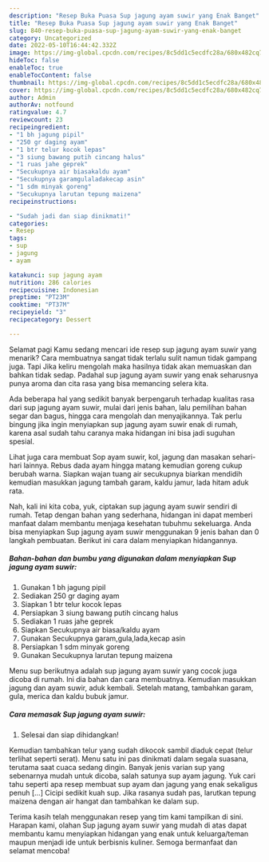```yaml
---
description: "Resep Buka Puasa Sup jagung ayam suwir yang Enak Banget"
title: "Resep Buka Puasa Sup jagung ayam suwir yang Enak Banget"
slug: 840-resep-buka-puasa-sup-jagung-ayam-suwir-yang-enak-banget
category: Uncategorized
date: 2022-05-10T16:44:42.332Z
image: https://img-global.cpcdn.com/recipes/8c5dd1c5ecdfc28a/680x482cq70/sup-jagung-ayam-suwir-foto-resep-utama.jpg
hideToc: false
enableToc: true
enableTocContent: false
thumbnail: https://img-global.cpcdn.com/recipes/8c5dd1c5ecdfc28a/680x482cq70/sup-jagung-ayam-suwir-foto-resep-utama.jpg
cover: https://img-global.cpcdn.com/recipes/8c5dd1c5ecdfc28a/680x482cq70/sup-jagung-ayam-suwir-foto-resep-utama.jpg
author: Admin
authorAv: notfound
ratingvalue: 4.7
reviewcount: 23
recipeingredient:
- "1 bh jagung pipil"
- "250 gr daging ayam"
- "1 btr telur kocok lepas"
- "3 siung bawang putih cincang halus"
- "1 ruas jahe geprek"
- "Secukupnya air biasakaldu ayam"
- "Secukupnya garamgulaladakecap asin"
- "1 sdm minyak goreng"
- "Secukupnya larutan tepung maizena"
recipeinstructions:

- "Sudah jadi dan siap dinikmati!"
categories:
- Resep
tags:
- sup
- jagung
- ayam

katakunci: sup jagung ayam 
nutrition: 286 calories
recipecuisine: Indonesian
preptime: "PT23M"
cooktime: "PT37M"
recipeyield: "3"
recipecategory: Dessert

---
```



Selamat pagi Kamu sedang mencari ide resep sup jagung ayam suwir yang menarik? Cara membuatnya sangat tidak terlalu sulit namun tidak gampang juga. Tapi Jika keliru mengolah maka hasilnya tidak akan memuaskan dan bahkan tidak sedap. Padahal sup jagung ayam suwir yang enak seharusnya punya aroma dan cita rasa yang bisa memancing selera kita.


Ada beberapa hal yang sedikit banyak berpengaruh terhadap kualitas rasa dari sup jagung ayam suwir, mulai dari jenis bahan, lalu pemilihan bahan segar dan bagus, hingga cara mengolah dan menyajikannya. Tak perlu bingung jika ingin menyiapkan sup jagung ayam suwir enak di rumah, karena asal sudah tahu caranya maka hidangan ini bisa jadi suguhan spesial.

Lihat juga cara membuat Sop ayam suwir, kol, jagung dan masakan sehari-hari lainnya. Rebus dada ayam hingga matang kemudian goreng cukup berubah warna. Siapkan wajan tuang air secukupnya biarkan mendidih kemudian masukkan jagung tambah garam, kaldu jamur, lada hitam aduk rata.


Nah, kali ini kita coba, yuk, ciptakan sup jagung ayam suwir sendiri di rumah. Tetap dengan bahan yang sederhana, hidangan ini dapat memberi manfaat dalam membantu menjaga kesehatan tubuhmu sekeluarga. Anda bisa menyiapkan Sup jagung ayam suwir menggunakan 9 jenis bahan dan 0 langkah pembuatan. Berikut ini cara dalam menyiapkan hidangannya.

<!--inarticleads1-->

##### Bahan-bahan dan bumbu yang digunakan dalam menyiapkan Sup jagung ayam suwir:

1. Gunakan 1 bh jagung pipil
1. Sediakan 250 gr daging ayam
1. Siapkan 1 btr telur kocok lepas
1. Persiapkan 3 siung bawang putih cincang halus
1. Sediakan 1 ruas jahe geprek
1. Siapkan Secukupnya air biasa/kaldu ayam
1. Gunakan Secukupnya garam,gula,lada,kecap asin
1. Persiapkan 1 sdm minyak goreng
1. Gunakan Secukupnya larutan tepung maizena


Menu sup berikutnya adalah sup jagung ayam suwir yang cocok juga dicoba di rumah. Ini dia bahan dan cara membuatnya. Kemudian masukkan jagung dan ayam suwir, aduk kembali. Setelah matang, tambahkan garam, gula, merica dan kaldu bubuk jamur. 

<!--inarticleads2-->

##### Cara memasak Sup jagung ayam suwir:


1. Selesai dan siap dihidangkan!

Kemudian tambahkan telur yang sudah dikocok sambil diaduk cepat (telur terlihat seperti serat). Menu satu ini pas dinikmati dalam segala suasana, terutama saat cuaca sedang dingin. Banyak jenis varian sup yang sebenarnya mudah untuk dicoba, salah satunya sup ayam jagung. Yuk cari tahu seperti apa resep membuat sup ayam dan jagung yang enak sekaligus penuh […] Cicipi sedikit kuah sup. Jika rasanya sudah pas, larutkan tepung maizena dengan air hangat dan tambahkan ke dalam sup. 

Terima kasih telah menggunakan resep yang tim kami tampilkan di sini. Harapan kami, olahan Sup jagung ayam suwir yang mudah di atas dapat membantu kamu menyiapkan hidangan yang enak untuk keluarga/teman maupun menjadi ide untuk berbisnis kuliner. Semoga bermanfaat dan selamat mencoba!

